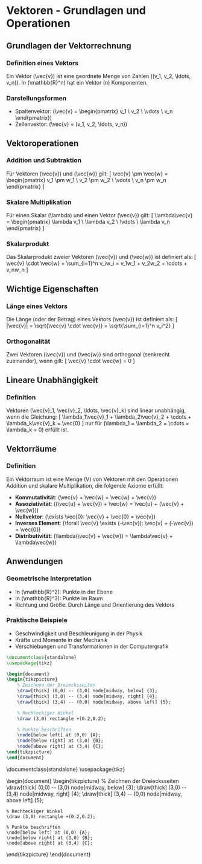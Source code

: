 
# Vektoren - Grundlagen und Operationen

## Grundlagen der Vektorrechnung

### Definition eines Vektors
Ein Vektor \(\vec{v}\) ist eine geordnete Menge von Zahlen \((v_1, v_2, \ldots, v_n)\). In \(\mathbb{R}^n\) hat ein Vektor \(n\) Komponenten.

### Darstellungsformen
- Spaltenvektor: \(\vec{v} = \begin{pmatrix} v_1 \\ v_2 \\ \vdots \\ v_n \end{pmatrix}\)
- Zeilenvektor: \(\vec{v} = (v_1, v_2, \ldots, v_n)\)

## Vektoroperationen

### Addition und Subtraktion
Für Vektoren \(\vec{v}\) und \(\vec{w}\) gilt:
\[
\vec{v} \pm \vec{w} = \begin{pmatrix} v_1 \pm w_1 \\ v_2 \pm w_2 \\ \vdots \\ v_n \pm w_n \end{pmatrix}
\]

### Skalare Multiplikation
Für einen Skalar \(\lambda\) und einen Vektor \(\vec{v}\) gilt:
\[
\lambda\vec{v} = \begin{pmatrix} \lambda v_1 \\ \lambda v_2 \\ \vdots \\ \lambda v_n \end{pmatrix}
\]

### Skalarprodukt
Das Skalarprodukt zweier Vektoren \(\vec{v}\) und \(\vec{w}\) ist definiert als:
\[
\vec{v} \cdot \vec{w} = \sum_{i=1}^n v_iw_i = v_1w_1 + v_2w_2 + \cdots + v_nw_n
\]

## Wichtige Eigenschaften

### Länge eines Vektors
Die Länge (oder der Betrag) eines Vektors \(\vec{v}\) ist definiert als:
\[
|\vec{v}| = \sqrt{\vec{v} \cdot \vec{v}} = \sqrt{\sum_{i=1}^n v_i^2}
\]

### Orthogonalität
Zwei Vektoren \(\vec{v}\) und \(\vec{w}\) sind orthogonal (senkrecht zueinander), wenn gilt:
\[
\vec{v} \cdot \vec{w} = 0
\]

## Lineare Unabhängigkeit

### Definition
Vektoren \(\vec{v}_1, \vec{v}_2, \ldots, \vec{v}_k\) sind linear unabhängig, wenn die Gleichung:
\[
\lambda_1\vec{v}_1 + \lambda_2\vec{v}_2 + \cdots + \lambda_k\vec{v}_k = \vec{0}
\]
nur für \(\lambda_1 = \lambda_2 = \cdots = \lambda_k = 0\) erfüllt ist.

## Vektorräume

### Definition
Ein Vektorraum ist eine Menge \(V\) von Vektoren mit den Operationen Addition und skalare Multiplikation, die folgende Axiome erfüllt:
- **Kommutativität**: \(\vec{v} + \vec{w} = \vec{w} + \vec{v}\)
- **Assoziativität**: \((\vec{u} + \vec{v}) + \vec{w} = \vec{u} + (\vec{v} + \vec{w})\)
- **Nullvektor**: \(\exists \vec{0}: \vec{v} + \vec{0} = \vec{v}\)
- **Inverses Element**: \(\forall \vec{v} \exists (-\vec{v}): \vec{v} + (-\vec{v}) = \vec{0}\)
- **Distributivität**: \(\lambda(\vec{v} + \vec{w}) = \lambda\vec{v} + \lambda\vec{w}\)

## Anwendungen

### Geometrische Interpretation
- In \(\mathbb{R}^2\): Punkte in der Ebene
- In \(\mathbb{R}^3\): Punkte im Raum
- Richtung und Größe: Durch Länge und Orientierung des Vektors

### Praktische Beispiele
- Geschwindigkeit und Beschleunigung in der Physik
- Kräfte und Momente in der Mechanik
- Verschiebungen und Transformationen in der Computergrafik

```latex
\documentclass{standalone}
\usepackage{tikz}

\begin{document}
\begin{tikzpicture}
    % Zeichnen der Dreiecksseiten
    \draw[thick] (0,0) -- (3,0) node[midway, below] {3};
    \draw[thick] (3,0) -- (3,4) node[midway, right] {4};
    \draw[thick] (3,4) -- (0,0) node[midway, above left] {5};

    % Rechteckiger Winkel
    \draw (3,0) rectangle +(0.2,0.2);

    % Punkte beschriften
    \node[below left] at (0,0) {A};
    \node[below right] at (3,0) {B};
    \node[above right] at (3,4) {C};
\end{tikzpicture}
\end{document}
```

\documentclass{standalone}
\usepackage{tikz}

\begin{document}
\begin{tikzpicture}
% Zeichnen der Dreiecksseiten
\draw[thick] (0,0) -- (3,0) node[midway, below] {3};
\draw[thick] (3,0) -- (3,4) node[midway, right] {4};
\draw[thick] (3,4) -- (0,0) node[midway, above left] {5};

    % Rechteckiger Winkel
    \draw (3,0) rectangle +(0.2,0.2);

    % Punkte beschriften
    \node[below left] at (0,0) {A};
    \node[below right] at (3,0) {B};
    \node[above right] at (3,4) {C};

\end{tikzpicture}
\end{document}
